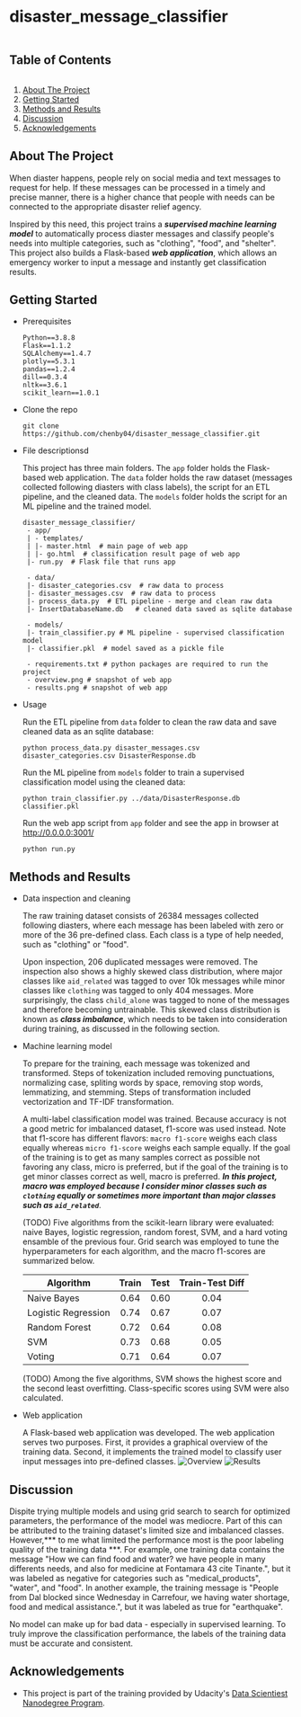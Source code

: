 # disaster_message_classifier

<summary><h2 style="display: inline-block">Table of Contents</h2></summary>
<ol>
<li>
    <a href="#about-the-project">About The Project</a>
</li>
<li>
    <a href="#getting-started">Getting Started</a>
</li>
<li><a href="#methods-and-results">Methods and Results</a></li>
<li><a href="#discussion">Discussion</a></li>
<li><a href="#acknowledgements">Acknowledgements</a></li>
</ol>

## About The Project
When diaster happens, people rely on social media and text messages to request for help. If these messages can be processed in a timely and precise manner, there is a higher chance that people with needs can be connected to the appropriate disaster relief agency.

Inspired by this need, this project trains a ***supervised machine learning model*** to automatically process diaster messages and classify people's needs into multiple categories, such as "clothing", "food", and "shelter". This project also builds a Flask-based ***web application***, which allows an emergency worker to input a message and instantly get classification results. 

 
## Getting Started
- Prerequisites
    ```
    Python==3.8.8
    Flask==1.1.2
    SQLAlchemy==1.4.7
    plotly==5.3.1
    pandas==1.2.4
    dill==0.3.4
    nltk==3.6.1
    scikit_learn==1.0.1
    ```
- Clone the repo
   ```
   git clone https://github.com/chenby04/disaster_message_classifier.git
   ```
- File descriptionsd
  
    This project has three main folders. The `app` folder holds the Flask-based web application. The `data` folder holds the raw dataset (messages collected following diasters with class labels), the script for an ETL pipeline, and the cleaned data. The `models` folder holds the script for an ML pipeline and the trained model.
   ```
   disaster_message_classifier/
    - app/
    | - templates/
    | |- master.html  # main page of web app
    | |- go.html  # classification result page of web app
    |- run.py  # Flask file that runs app

    - data/
    |- disaster_categories.csv  # raw data to process 
    |- disaster_messages.csv  # raw data to process
    |- process_data.py  # ETL pipeline - merge and clean raw data
    |- InsertDatabaseName.db   # cleaned data saved as sqlite database

    - models/
    |- train_classifier.py # ML pipeline - supervised classification model
    |- classifier.pkl  # model saved as a pickle file

    - requirements.txt # python packages are required to run the project
    - overview.png # snapshot of web app
    - results.png # snapshot of web app
    ```

- Usage
    
    Run the ETL pipeline from `data` folder to clean the raw data and save cleaned data as an sqlite database:
    ```
    python process_data.py disaster_messages.csv disaster_categories.csv DisasterResponse.db
    ```

    Run the ML pipeline from `models` folder to train a supervised classification model using the cleaned data: 
    ```
    python train_classifier.py ../data/DisasterResponse.db classifier.pkl
    ```

    Run the web app script from `app` folder and see the app in browser at http://0.0.0.0:3001/
    ```
    python run.py
    ```


## Methods and Results
- Data inspection and cleaning

    The raw training dataset consists of 26384 messages collected following diasters, where each message has been labeled with zero or more of the 36 pre-defined class. Each class is a type of help needed, such as "clothing" or "food". 
    
    Upon inspection, 206 duplicated messages were removed. The inspection also shows a highly skewed class distribution, where major classes like `aid_related` was tagged to over 10k messages while minor classes like `clothing` was tagged to only 404 messages. More surprisingly, the class `child_alone` was tagged to none of the messages and therefore becoming untrainable. This skewed class distribution is known as ***class imbalance***, which needs to be taken into consideration during training, as discussed in the following section.

- Machine learning model  

    To prepare for the training, each message was tokenized and transformed. Steps of tokenization included removing punctuations, normalizing case, spliting words by space, removing stop words, lemmatizing, and stemming. Steps of transformation included vectorization and TF-IDF transformation. 
 
    A multi-label classification model was trained. Because accuracy is not a good metric for imbalanced dataset, f1-score was used instead. Note that f1-score has different flavors: `macro f1-score` weighs each class equally whereas `micro f1-score` weighs each sample equally. If the goal of the training is to get as many samples correct as possible not favoring any class, micro is preferred, but if the goal of the training is to get minor classes correct as well, macro is preferred. ***In this project, macro was employed because I consider minor classes such as `clothing` equally or sometimes more important than major classes such as `aid_related`***.

    (TODO) Five algorithms from the scikit-learn library were evaluated: naive Bayes, logistic regression, random forest, SVM, and a hard voting ensamble of the previous four. Grid search was employed to tune the hyperparameters for each algorithm, and the macro f1-scores are summarized below.
    
    | Algorithm           	|   Train   	|    Test    	| Train-Test Diff	|
    |---------------------	|:---------:	|:----------:	|:---------------:	|
    | Naive Bayes         	|    0.64   	|    0.60    	|    0.04    	    |
    | Logistic Regression 	|    0.74   	|    0.67    	|    0.07       	|
    | Random Forest       	|    0.72   	|    0.64    	|    0.08       	|
    | SVM               	|    0.73   	|    0.68    	|    0.05       	|
    | Voting              	|    0.71   	|    0.64    	|    0.07       	|

    (TODO) Among the five algorithms, SVM shows the highest score and the second least overfitting. Class-specific scores using SVM were also calculated.

- Web application
    
    A Flask-based web application was developed. The web application serves two purposes. First, it provides a graphical overview of the training data. Second, it implements the trained model to classify user input messages into pre-defined classes. 
    ![Overview](Overview.png)
    ![Results](Results.png)


## Discussion
Dispite trying multiple models and using grid search to search for optimized parameters, the performance of the model was mediocre. Part of this can be attributed to the training dataset's limited size and imbalanced classes. However,*** to me what limited the performance most is the poor labeling quality of the training data ***. For example, one training data contains the message "How we can find food and water? we have people in many differents needs, and also for medicine at Fontamara 43 cite Tinante.", but it was labeled as negative for categories such as "medical_products", "water", and "food". In another example, the training message is "People from Dal blocked since Wednesday in Carrefour, we having water shortage, food and medical assistance.", but it was labeled as true for "earthquake". 

No model can make up for bad data - especially in supervised learning. To truly improve the classification performance, the labels of the training data must be accurate and consistent. 


## Acknowledgements
- This project is part of the training provided by Udacity's [Data Scientiest Nanodegree Program](https://www.udacity.com/course/data-scientist-nanodegree--nd025).




